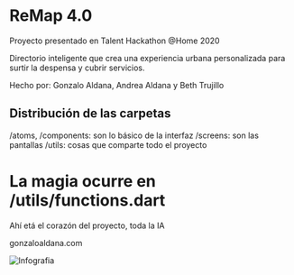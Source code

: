 # ReMap 4.0

Proyecto presentado en Talent Hackathon @Home 2020

Directorio inteligente que crea una experiencia urbana personalizada para surtir la despensa y cubrir servicios.  

Hecho por: Gonzalo Aldana, Andrea Aldana y Beth Trujillo


## Distribución de las carpetas

/atoms, /components: son lo básico de la interfaz
/screens: son las pantallas
/utils: cosas que comparte todo el proyecto

# La magia ocurre en /utils/functions.dart

Ahí etá el corazón del proyecto, toda la IA


gonzaloaldana.com

![Infografia](https://i.ibb.co/ZTwfQyT/Re-Map-4-0-INFOGRAF-A.jpg)
